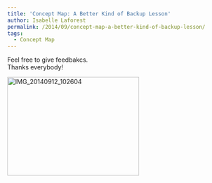 ```yaml
---
title: 'Concept Map: A Better Kind of Backup Lesson'
author: Isabelle Laforest
permalink: /2014/09/concept-map-a-better-kind-of-backup-lesson/
tags:
  - Concept Map
---
```

Feel free to give feedbakcs.  
Thanks everybody!

[<img class="alignnone size-medium wp-image-8615" alt="IMG_20140912_102604" src="http://teaching.software-carpentry.org/wp-content/uploads/2014/09/IMG_20140912_1026041-300x225.jpg" width="300" height="225" />][1]

 [1]: http://teaching.software-carpentry.org/wp-content/uploads/2014/09/IMG_20140912_1026041.jpg

